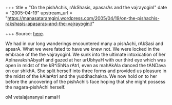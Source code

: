 +++
title = "On the pishAchis, rAkShasis, apasarAs and the vajrayoginI"
date = "2005-04-19"
upstream_url = "https://manasataramgini.wordpress.com/2005/04/19/on-the-pishachis-rakshasis-apasaras-and-the-vajrayogini/"

+++
Source: [here](https://manasataramgini.wordpress.com/2005/04/19/on-the-pishachis-rakshasis-apasaras-and-the-vajrayogini/).

We had in our long wanderings encountered many a pishAchi, rAkSasi and apsarA. What we were fated to have we knew not. We were locked in the embrace of the the vajrayoginI. We sunk into the ultimate intoxication of her ApInavakshAbyaH and gazed at her urUbhyaH with our third eye which was open in midst of the kR^iShNa rAtrI, even as mahAkAla danced the tANDava on our shikhA. She split herself into three forms and provided us pleasure in the midst of the kAlarAtrI and the yuddhachakra. We now hold on to her before the uncovering of the pishAchi’s face hoping that she might possess the nagara-pishAchi herself.

oM vetalajananyai namaH

